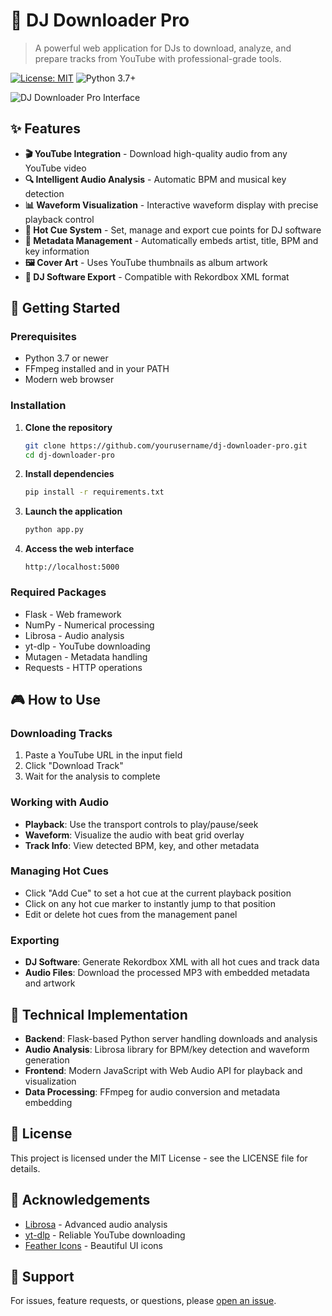 # 🎵 DJ Downloader Pro

> A powerful web application for DJs to download, analyze, and prepare tracks from YouTube with professional-grade tools.

[![License: MIT](https://img.shields.io/badge/License-MIT-blue.svg)](https://opensource.org/licenses/MIT)
![Python 3.7+](https://img.shields.io/badge/python-3.7+-blue.svg)

![DJ Downloader Pro Interface](https://via.placeholder.com/800x450.png?text=DJ+Downloader+Pro)

## ✨ Features

- **🎬 YouTube Integration** - Download high-quality audio from any YouTube video
- **🔍 Intelligent Audio Analysis** - Automatic BPM and musical key detection
- **📊 Waveform Visualization** - Interactive waveform display with precise playback control
- **📍 Hot Cue System** - Set, manage and export cue points for DJ software
- **📝 Metadata Management** - Automatically embeds artist, title, BPM and key information
- **🖼️ Cover Art** - Uses YouTube thumbnails as album artwork
- **🔄 DJ Software Export** - Compatible with Rekordbox XML format

## 🚀 Getting Started

### Prerequisites

- Python 3.7 or newer
- FFmpeg installed and in your PATH
- Modern web browser

### Installation

1. **Clone the repository**
   ```bash
   git clone https://github.com/yourusername/dj-downloader-pro.git
   cd dj-downloader-pro
   ```

2. **Install dependencies**
   ```bash
   pip install -r requirements.txt
   ```

3. **Launch the application**
   ```bash
   python app.py
   ```

4. **Access the web interface**
   ```
   http://localhost:5000
   ```

### Required Packages

- Flask - Web framework
- NumPy - Numerical processing
- Librosa - Audio analysis
- yt-dlp - YouTube downloading
- Mutagen - Metadata handling
- Requests - HTTP operations

## 🎮 How to Use

### Downloading Tracks

1. Paste a YouTube URL in the input field
2. Click "Download Track" 
3. Wait for the analysis to complete

### Working with Audio

- **Playback**: Use the transport controls to play/pause/seek
- **Waveform**: Visualize the audio with beat grid overlay
- **Track Info**: View detected BPM, key, and other metadata

### Managing Hot Cues

- Click "Add Cue" to set a hot cue at the current playback position
- Click on any hot cue marker to instantly jump to that position
- Edit or delete hot cues from the management panel

### Exporting

- **DJ Software**: Generate Rekordbox XML with all hot cues and track data
- **Audio Files**: Download the processed MP3 with embedded metadata and artwork

## 🔧 Technical Implementation

- **Backend**: Flask-based Python server handling downloads and analysis
- **Audio Analysis**: Librosa library for BPM/key detection and waveform generation
- **Frontend**: Modern JavaScript with Web Audio API for playback and visualization
- **Data Processing**: FFmpeg for audio conversion and metadata embedding

## 📜 License

This project is licensed under the MIT License - see the LICENSE file for details.

## 🙏 Acknowledgements

- [Librosa](https://librosa.org/) - Advanced audio analysis
- [yt-dlp](https://github.com/yt-dlp/yt-dlp) - Reliable YouTube downloading
- [Feather Icons](https://feathericons.com/) - Beautiful UI icons

## 💬 Support

For issues, feature requests, or questions, please [open an issue](https://github.com/yourusername/dj-downloader-pro/issues).
